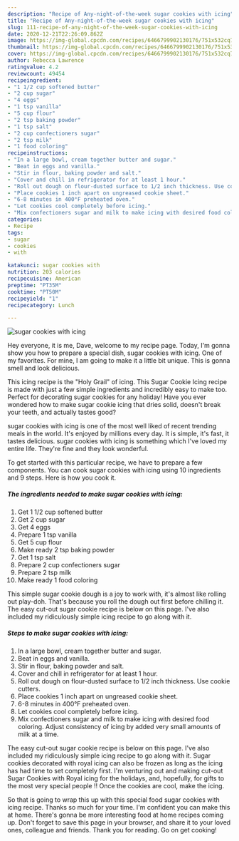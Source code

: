 ```yaml
---
description: "Recipe of Any-night-of-the-week sugar cookies with icing"
title: "Recipe of Any-night-of-the-week sugar cookies with icing"
slug: 111-recipe-of-any-night-of-the-week-sugar-cookies-with-icing
date: 2020-12-21T22:26:09.862Z
image: https://img-global.cpcdn.com/recipes/6466799902130176/751x532cq70/sugar-cookies-with-icing-recipe-main-photo.jpg
thumbnail: https://img-global.cpcdn.com/recipes/6466799902130176/751x532cq70/sugar-cookies-with-icing-recipe-main-photo.jpg
cover: https://img-global.cpcdn.com/recipes/6466799902130176/751x532cq70/sugar-cookies-with-icing-recipe-main-photo.jpg
author: Rebecca Lawrence
ratingvalue: 4.2
reviewcount: 49454
recipeingredient:
- "1 1/2 cup softened butter"
- "2 cup sugar"
- "4 eggs"
- "1 tsp vanilla"
- "5 cup flour"
- "2 tsp baking powder"
- "1 tsp salt"
- "2 cup confectioners sugar"
- "2 tsp milk"
- "1 food coloring"
recipeinstructions:
- "In a large bowl, cream together butter and sugar."
- "Beat in eggs and vanilla."
- "Stir in flour, baking powder and salt."
- "Cover and chill in refrigerator for at least 1 hour."
- "Roll out dough on flour-dusted surface to 1/2 inch thickness. Use cookie cutters."
- "Place cookies 1 inch apart on ungreased cookie sheet."
- "6-8 minutes in 400°F preheated oven."
- "Let cookies cool completely before icing."
- "Mix confectioners sugar and milk to make icing with desired food coloring. Adjust consistency of icing by added very small amounts of milk at a time."
categories:
- Recipe
tags:
- sugar
- cookies
- with

katakunci: sugar cookies with 
nutrition: 203 calories
recipecuisine: American
preptime: "PT35M"
cooktime: "PT50M"
recipeyield: "1"
recipecategory: Lunch

---
```



![sugar cookies with icing](https://img-global.cpcdn.com/recipes/6466799902130176/751x532cq70/sugar-cookies-with-icing-recipe-main-photo.jpg)

Hey everyone, it is me, Dave, welcome to my recipe page. Today, I'm gonna show you how to prepare a special dish, sugar cookies with icing. One of my favorites. For mine, I am going to make it a little bit unique. This is gonna smell and look delicious.

This icing recipe is the &#34;Holy Grail&#34; of icing. This Sugar Cookie Icing recipe is made with just a few simple ingredients and incredibly easy to make too. Perfect for decorating sugar cookies for any holiday! Have you ever wondered how to make sugar cookie icing that dries solid, doesn&#39;t break your teeth, and actually tastes good?

sugar cookies with icing is one of the most well liked of recent trending meals in the world. It's enjoyed by millions every day. It is simple, it's fast, it tastes delicious. sugar cookies with icing is something which I've loved my entire life. They're fine and they look wonderful.


To get started with this particular recipe, we have to prepare a few components. You can cook sugar cookies with icing using 10 ingredients and 9 steps. Here is how you cook it.

<!--inarticleads1-->

##### The ingredients needed to make sugar cookies with icing:

1. Get 1 1/2 cup softened butter
1. Get 2 cup sugar
1. Get 4 eggs
1. Prepare 1 tsp vanilla
1. Get 5 cup flour
1. Make ready 2 tsp baking powder
1. Get 1 tsp salt
1. Prepare 2 cup confectioners sugar
1. Prepare 2 tsp milk
1. Make ready 1 food coloring


This simple sugar cookie dough is a joy to work with, it&#39;s almost like rolling out play-doh. That&#39;s because you roll the dough out first before chilling it. The easy cut-out sugar cookie recipe is below on this page. I&#39;ve also included my ridiculously simple icing recipe to go along with it. 

<!--inarticleads2-->

##### Steps to make sugar cookies with icing:

1. In a large bowl, cream together butter and sugar.
1. Beat in eggs and vanilla.
1. Stir in flour, baking powder and salt.
1. Cover and chill in refrigerator for at least 1 hour.
1. Roll out dough on flour-dusted surface to 1/2 inch thickness. Use cookie cutters.
1. Place cookies 1 inch apart on ungreased cookie sheet.
1. 6-8 minutes in 400°F preheated oven.
1. Let cookies cool completely before icing.
1. Mix confectioners sugar and milk to make icing with desired food coloring. Adjust consistency of icing by added very small amounts of milk at a time.


The easy cut-out sugar cookie recipe is below on this page. I&#39;ve also included my ridiculously simple icing recipe to go along with it. Sugar cookies decorated with royal icing can also be frozen as long as the icing has had time to set completely first. I&#39;m venturing out and making cut-out Sugar Cookies with Royal icing for the holidays, and, hopefully, for gifts to the most very special people !! Once the cookies are cool, make the icing. 

So that is going to wrap this up with this special food sugar cookies with icing recipe. Thanks so much for your time. I'm confident you can make this at home. There's gonna be more interesting food at home recipes coming up. Don't forget to save this page in your browser, and share it to your loved ones, colleague and friends. Thank you for reading. Go on get cooking!

